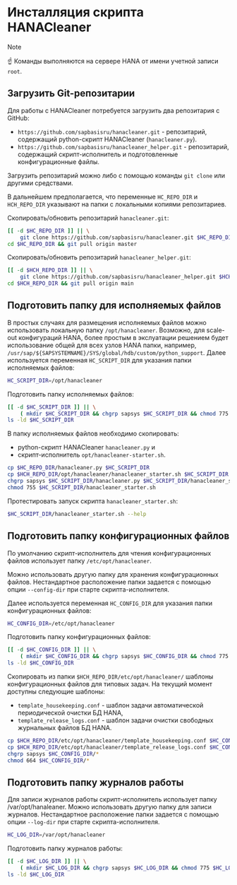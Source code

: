 ﻿Инсталляция скрипта HANACleaner
===============================

>[!NOTE]
>:point_up: Команды выполняются на сервере HANA от имени учетной записи `root`.

Загрузить Git-репозитарии
--------------------------

Для работы с HANACleaner потребуется загрузить два репозитария с GitHub:

- `https://github.com/sapbasisru/hanacleaner.git` - репозитарий, содержащий python-скрипт HANACleaner (`hanacleaner.py`).
- `https://github.com/sapbasisru/hanacleaner_helper.git` - репозитарий, содержащий скрипт-исполнитель и подготовленные конфигурационные файлы.

Загрузить репозитарий можно либо с помощью команды `git clone` или другими средствами.

В дальнейшем предполагается, что переменные `HC_REPO_DIR` и `HCH_REPO_DIR` указывают на папки с локальными копиями репозитариев.

Скопировать/обновить репозитарий `hanacleaner.git`:

```bash
[[ -d $HC_REPO_DIR ]] || \
    git clone https://github.com/sapbasisru/hanacleaner.git $HC_REPO_DIR
cd $HC_REPO_DIR && git pull origin master
```

Скопировать/обновить репозитарий `hanacleaner_helper.git`:

```bash
[[ -d $HCH_REPO_DIR ]] || \
    git clone https://github.com/sapbasisru/hanacleaner_helper.git $HCH_REPO_DIR
cd $HCH_REPO_DIR && git pull origin main
```

Подготовить папку для исполняемых файлов
----------------------------------------

В простых случаях для размещения исполняемых файлов можно использовать
локальную папку `/opt/hanacleaner`.
Возможно, для scale-out конфигураций HANA, более простым в экслуатации решением
будет использование общей для всех узлов HANA папки, например,
`/usr/sap/${SAPSYSTEMNAME}/SYS/global/hdb/custom/python_support`.
Далее используется переменная `HC_SCRIPT_DIR` для указания папки исполняемых файлов:

```bash
HC_SCRIPT_DIR=/opt/hanacleaner
```

Подготовить папку исполняемых файлов:

```bash
[[ -d $HC_SCRIPT_DIR ]] || \
    ( mkdir $HC_SCRIPT_DIR && chgrp sapsys $HC_SCRIPT_DIR && chmod 775 $HC_SCRIPT_DIR )
ls -ld $HC_SCRIPT_DIR
```

В папку исполняемых файлов необходимо скопировать:

- python-скрипт HANACleaner `hanacleaner.py` и
- скрипт-исполнитель `opt/hanacleaner-starter.sh`.

```bash
cp $HC_REPO_DIR/hanacleaner.py $HC_SCRIPT_DIR
cp $HCH_REPO_DIR/opt/hanacleaner/hanacleaner_starter.sh $HC_SCRIPT_DIR
chgrp sapsys $HC_SCRIPT_DIR/hanacleaner.py $HC_SCRIPT_DIR/hanacleaner_starter.sh 
chmod 755 $HC_SCRIPT_DIR/hanacleaner_starter.sh
```

Протестировать запуск скрипта `hanacleaner_starter.sh`:

```sh
$HC_SCRIPT_DIR/hanacleaner_starter.sh --help
```

Подготовить папку конфигурационных файлов
-------------------------------------------

По умолчанию скрипт-исполнитель для чтения конфигурационных файлов использует папку
`/etc/opt/hanacleaner`.

Можно использовать другую папку для хранения конфигурационных файлов.
Нестандартное расположение папки задается с помощью опции `--config-dir` при старте скрипта-исполнителя.

Далее используется переменная `HC_CONFIG_DIR` для указания папки конфигурационных файлов:

```bash
HC_CONFIG_DIR=/etc/opt/hanacleaner
```

Подготовить папку конфигурационных файлов:

```bash
[[ -d $HC_CONFIG_DIR ]] || \
    ( mkdir $HC_CONFIG_DIR && chgrp sapsys $HC_CONFIG_DIR && chmod 775 $HC_CONFIG_DIR )
ls -ld $HC_CONFIG_DIR
```

Скопировать из папки `$HCH_REPO_DIR/etc/opt/hanacleaner/` шаблоны конфигурационных файлов для типовых задач.
На текущий момент доступны следующие шаблоны:

- `template_housekeeping.conf` - шаблон задачи автоматической периодической очистки БД HANA,
- `template_release_logs.conf` - шаблон задачи очистки свободных журнальных файлов БД HANA.

```sh
cp $HCH_REPO_DIR/etc/opt/hanacleaner/template_housekeeping.conf $HC_CONFIG_DIR
cp $HCH_REPO_DIR/etc/opt/hanacleaner/template_release_logs.conf $HC_CONFIG_DIR
chgrp sapsys $HC_CONFIG_DIR/*
chmod 664 $HC_CONFIG_DIR/*
```

Подготовить папку журналов работы
---------------------------------

Для записи журналов работы скрипт-исполнитель использует папку /var/opt/hanaleaner.
Можно использовать другую папку для записи журналов.
Нестандартное расположение папки задается с помощью опции `--log-dir` при старте скрипта-исполнителя.

```bash
HC_LOG_DIR=/var/opt/hanacleaner
```

Подготовить папку журналов работы:

```bash
[[ -d $HC_LOG_DIR ]] || \
    ( mkdir $HC_LOG_DIR && chgrp sapsys $HC_LOG_DIR && chmod 775 $HC_LOG_DIR )
ls -ld $HC_LOG_DIR
```
